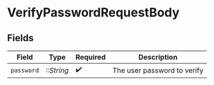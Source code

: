 # VerifyPasswordRequestBody


## Fields

| Field                       | Type                        | Required                    | Description                 |
| --------------------------- | --------------------------- | --------------------------- | --------------------------- |
| `password`                  | *::String*                  | :heavy_check_mark:          | The user password to verify |